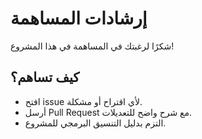 # إرشادات المساهمة

شكرًا لرغبتك في المساهمة في هذا المشروع!

## كيف تساهم؟
- افتح issue لأي اقتراح أو مشكلة.
- أرسل Pull Request مع شرح واضح للتعديلات.
- التزم بدليل التنسيق البرمجي للمشروع.

